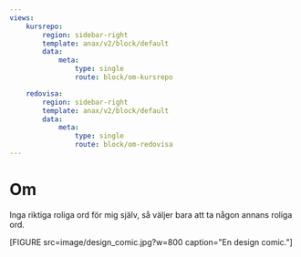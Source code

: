 ```yaml
---
views:
    kursrepo:
        region: sidebar-right
        template: anax/v2/block/default
        data:
            meta: 
                type: single
                route: block/om-kursrepo

    redovisa:
        region: sidebar-right
        template: anax/v2/block/default
        data:
            meta: 
                type: single
                route: block/om-redovisa
---
```

Om
=========================

Inga riktiga roliga ord för mig själv, så väljer bara att ta någon annans roliga ord.

[FIGURE src=image/design_comic.jpg?w=800 caption="En design comic."]
